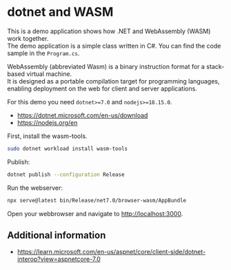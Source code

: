 # dotnet and WASM

This is a demo application shows how .NET and WebAssembly (WASM) work together.  
The demo application is a simple class written in C#. You can find the code sample in the `Program.cs`.

WebAssembly (abbreviated Wasm) is a binary instruction format for a stack-based virtual machine.  
It is designed as a portable compilation target for programming languages,  
enabling deployment on the web for client and server applications.

For this demo you need `dotnet>=7.0` and `nodejs>=18.15.0`.

- <https://dotnet.microsoft.com/en-us/download>
- <https://nodejs.org/en>

First, install the wasm-tools.

```bash
sudo dotnet workload install wasm-tools
```

Publish:

```bash
dotnet publish --configuration Release
```

Run the webserver:

```bash
npx serve@latest bin/Release/net7.0/browser-wasm/AppBundle
```

Open your webbrowser and navigate to <http://localhost:3000>.

## Additional information

- <https://learn.microsoft.com/en-us/aspnet/core/client-side/dotnet-interop?view=aspnetcore-7.0>
